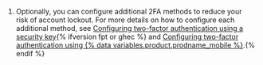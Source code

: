 1. Optionally, you can configure additional 2FA methods to reduce your risk of account lockout. For more details on how to configure each additional method, see [Configuring two-factor authentication using a security key](/authentication/securing-your-account-with-two-factor-authentication-2fa/configuring-two-factor-authentication#configuring-two-factor-authentication-using-a-security-key){% ifversion fpt or ghec %} and [Configuring two-factor authentication using {% data variables.product.prodname_mobile %}](/authentication/securing-your-account-with-two-factor-authentication-2fa/configuring-two-factor-authentication#configuring-two-factor-authentication-using-github-mobile).{% endif %}
